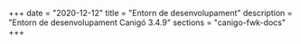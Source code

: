 +++
date        = "2020-12-12"
title       = "Entorn de desenvolupament"
description = "Entorn de desenvolupament Canigó 3.4.9"
sections    = "canigo-fwk-docs"
+++